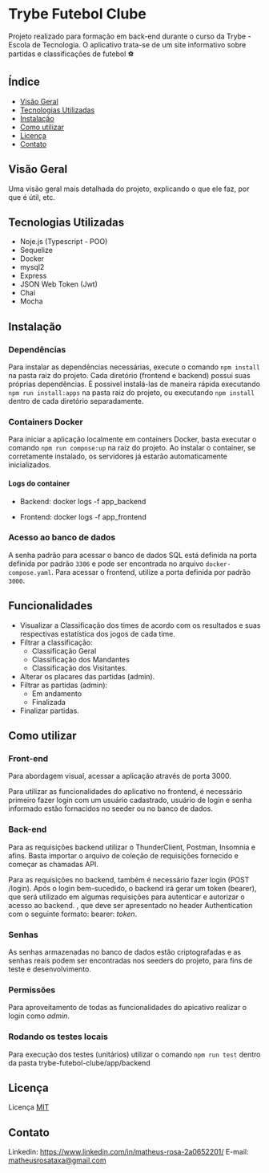 # Trybe Futebol Clube

Projeto realizado para formação em back-end durante o curso da Trybe - Escola de Tecnologia. O aplicativo trata-se de um site informativo sobre partidas e classificações de futebol ⚽️


## Índice

- [Visão Geral](#visão-geral)
- [Tecnologias Utilizadas](#tecnologias-utilizadas)
- [Instalação](#instalação)
- [Como utilizar](#como-utilizar)
- [Licença](#licença)
- [Contato](#contato)

## Visão Geral

Uma visão geral mais detalhada do projeto, explicando o que ele faz, por que é útil, etc.

## Tecnologias Utilizadas

- Noje.js (Typescript - POO)
- Sequelize
- Docker
- mysql2
- Express
- JSON Web Token (Jwt)
- Chai
- Mocha

## Instalação

### Dependências

Para instalar as dependências necessárias, execute o comando `npm install` na pasta raiz do projeto. Cada diretório (frontend e backend) possui suas próprias dependências. É possivel instalá-las de maneira rápida executando `npm run install:apps` na pasta raiz do projeto, ou executando `npm install` dentro de cada diretório separadamente.

### Containers Docker

Para iniciar a aplicação localmente em containers Docker, basta executar o comando `npm run compose:up` na raiz do projeto. Ao instalar o container, se corretamente instalado, os servidores já estarão automaticamente inicializados.

#### Logs do container

- Backend: docker logs -f app_backend

- Frontend: docker logs -f app_frontend

### Acesso ao banco de dados

A senha padrão para acessar o banco de dados SQL está definida na porta definida por padrão `3306` e pode ser encontrada no arquivo `docker-compose.yaml`. Para acessar o frontend, utilize a porta definida por padrão `3000`.

## Funcionalidades

- Visualizar a Classificação dos times de acordo com os resultados e suas respectivas estatística dos jogos de cada time.
- Filtrar a classificação:
  - Classificação Geral
  - Classificação dos Mandantes
  - Classificação dos Visitantes.
- Alterar os placares das partidas (admin).
- Filtrar as partidas (admin):
  - Em andamento
  - Finalizada
- Finalizar partidas.

## Como utilizar

### Front-end

Para abordagem visual, acessar a aplicação através de porta 3000.

Para utilizar as funcionalidades do aplicativo no frontend, é necessário primeiro fazer login com um usuário cadastrado, usuário de login e senha informado estão fornacidos no seeder ou no banco de dados.


### Back-end

Para as requisições backend utilizar o ThunderClient, Postman, Insomnia e afins. Basta importar o arquivo de coleção de requisições fornecido e começar as chamadas API.

Para as requisições no backend, também é necessário fazer login (POST /login). Após o login bem-sucedido, o backend irá gerar um token (bearer), que será utilizado em algumas requisições para autenticar e autorizar o acesso ao backend.
, que deve ser apresentado no header Authentication com o seguinte formato: bearer: _token_.


### Senhas

As senhas armazenadas no banco de dados estão criptografadas e as senhas reais podem ser encontradas nos seeders do projeto, para fins de teste e desenvolvimento.

### Permissões

Para aproveitamento de todas as funcionalidades do apicativo realizar o login como _admin_.

### Rodando os testes locais

Para execução dos testes (unitários) utilizar o comando `npm run test` dentro da pasta trybe-futebol-clube/app/backend 

## Licença

Licença [MIT](https://github.com/matheusrosa1/trybe-futebol-clube?tab=MIT-1-ov-file) 

## Contato

Linkedin: https://www.linkedin.com/in/matheus-rosa-2a0652201/
E-mail: matheusrosataxa@gmail.com
